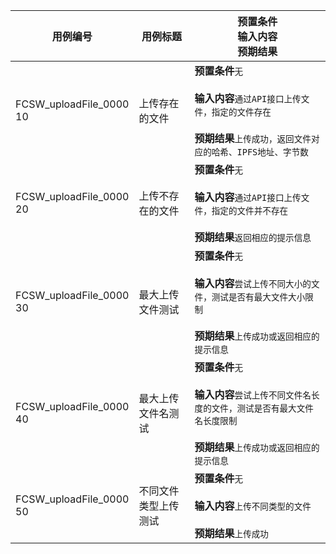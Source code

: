 |用例编号|用例标题|预置条件<br>输入内容<br>预期结果|
|----------------|----------------|----------------|
|<a name="FCSW_uploadFile_000010"></a>FCSW_uploadFile_0000<br>10|上传存在的文件|**预置条件**`无`<br><br>**输入内容**`通过API接口上传文件，指定的文件存在`<br><br>**预期结果**`上传成功，返回文件对应的哈希、IPFS地址、字节数`|
|<a name="FCSW_uploadFile_000020"></a>FCSW_uploadFile_0000<br>20|上传不存在的文件|**预置条件**`无`<br><br>**输入内容**`通过API接口上传文件，指定的文件并不存在`<br><br>**预期结果**`返回相应的提示信息`|
|<a name="FCSW_uploadFile_000030"></a>FCSW_uploadFile_0000<br>30|最大上传文件测试|**预置条件**`无`<br><br>**输入内容**`尝试上传不同大小的文件，测试是否有最大文件大小限制`<br><br>**预期结果**`上传成功或返回相应的提示信息`|
|<a name="FCSW_uploadFile_000040"></a>FCSW_uploadFile_0000<br>40|最大上传文件名测试|**预置条件**`无`<br><br>**输入内容**`尝试上传不同文件名长度的文件，测试是否有最大文件名长度限制`<br><br>**预期结果**`上传成功或返回相应的提示信息`|
|<a name="FCSW_uploadFile_000050"></a>FCSW_uploadFile_0000<br>50|不同文件类型上传测试|**预置条件**`无`<br><br>**输入内容**`上传不同类型的文件`<br><br>**预期结果**`上传成功`|
